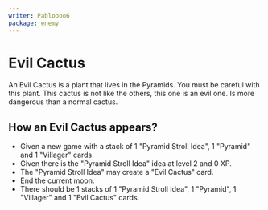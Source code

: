 ```yaml
---
writer: Pabloooo6
package: enemy
---
```


# Evil Cactus

An Evil Cactus is a plant that lives in the Pyramids. You must be careful with this plant.
This cactus is not like the others, this one is an evil one. Is more dangerous than a normal
cactus.

## How an Evil Cactus appears?

 * Given a new game with a stack of 1 "Pyramid Stroll Idea", 1 "Pyramid" and 1 "Villager" cards.
 * Given there is the "Pyramid Stroll Idea" idea at level 2 and 0 XP.
 * The "Pyramid Stroll Idea" may create a "Evil Cactus" card.
 * End the current moon.
 * There should be 1 stacks of 1 "Pyramid Stroll Idea", 1 "Pyramid", 1 "Villager" and 1 "Evil Cactus" cards.
